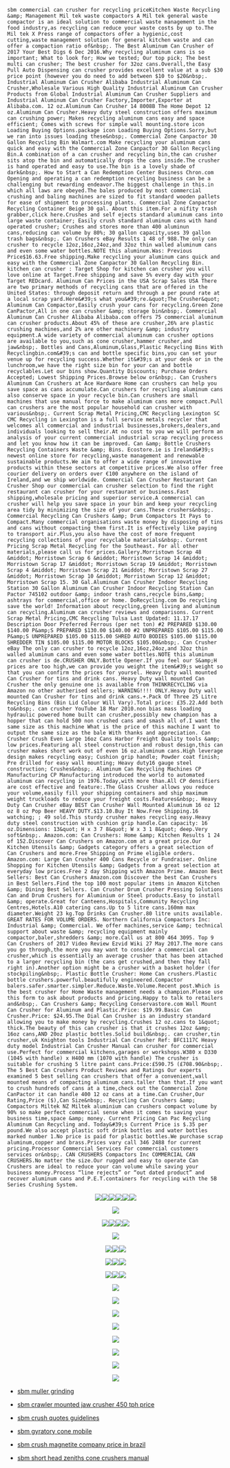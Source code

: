 
```
sbm commercial can crusher for recycling priceKitchen Waste Recycling &amp; Management Mil tek waste compactors A Mil tek general waste compactor is an ideal solution to commercial waste management in the food industry,as recycling can reduce your waste costs by up to.The Mil tek X Press range of compactors offer a hygienic,cost cutting,waste management solution for general kitchen waste and can offer a compaction ratio of&nbsp;. The Best Aluminum Can Crusher of 2017 Your Best Digs 6 Dec 2016.Why recycling aluminum cans is so important; What to look for; How we tested; Our top pick; The best multi can crusher; The best crusher for 32oz cans.Overall,the Easy Pull Auto Dispensing can crusher provides excellent value at a sub $30 price point (however you do need to add between $10 to $20&nbsp;. Industrial Aluminum Can Crusher Alibaba Industrial Aluminum Can Crusher,Wholesale Various High Quality Industrial Aluminum Can Crusher Products from Global Industrial Aluminum Can Crusher Suppliers and Industrial Aluminum Can Crusher Factory,Importer,Exporter at Alibaba.com. 12 oz.Aluminum Can Crusher 14 8008B The Home Depot 12 oz.Aluminum Can Crusher.Heavy duty steel construction offers maximum can crushing power; Makes recycling aluminum cans easy and space efficient; Comes with screws for simple wall mounting.store icon Loading Buying Options.package icon Loading Buying Options.Sorry,but we ran into issues loading these&nbsp;. Commercial Zone Canpactor 30 Gallon Recycling Bin Walmart.com Make recycling your aluminum cans quick and easy with the Commercial Zone Canpactor 30 Gallon Recycling Bin.A combination of a can crusher and recycling bin,the can crusher sits atop the bin and automatically drops the cans inside.The crusher is hand operated and easy to use.The bin is a lovely shade of dark&nbsp;. How to Start a Can Redemption Center Business Chron.com Opening and operating a can redemption recycling business can be a challenging but rewarding endeavor.The biggest challenge in this.in which all laws are obeyed.The bales produced by most commercial crushing and baling machines are sized to fit standard wooden pallets for ease of shipment to processing plants. Commercial Zone Canpactor Recycling Container Beige 30 gal. About this item.For a nifity trash grabber,click here.Crushes and self ejects standard aluminum cans into large waste container; Easily crush standard aluminum cans with hand operated crusher; Crushes and stores more than 400 aluminun cans,reducing can volume by 80%; 30 gallon capacity,uses 39 gallon trash bags&nbsp;. Can Crushers eBay Results 1 48 of 988.The only can crusher to recycle 12oz,16oz,24oz,and 32oz thin walled aluminum cans and even some water bottles.NOTE this aluminum.Was: Previous Price$16.63.Free shipping.Make recycling your aluminum cans quick and easy with the Commercial Zone Canpactor 30 Gallon Recycling Bin. kitchen can crusher : Target Shop for kitchen can crusher you will love online at Target.Free shipping and save 5% every day with your Target REDcard. Aluminum Can Prices in the USA Scrap Sales USA There are two primary methods of recycling cans that are offered in the United States: through deposit return and through a per pound rate at a local scrap yard.Here&#39;s what you&#39;re.&quot;The Crusher&quot; Aluminum Can Compactor,Easily crush your cans for recycling.Green Zone CanPactor,All in one can crusher &amp; storage bin&nbsp;. Commercial Aluminum Can Crusher Alibaba Alibaba.com offers 75 commercial aluminum can crusher products.About 45% of these are crusher,26% are plastic crushing machines,and 2% are other machinery &amp; industry equipment.A wide variety of commercial aluminum can crusher options are available to you,such as cone crusher,hammer crusher,and jaw&nbsp;. Bottles and Cans,Aluminum,Glass,Plastic Recycling Bins With Recyclingbin.com&#39;s can and bottle specific bins,you can set your venue up for recycling success.Whether it&#39;s at your desk or in the lunchroom,we have the right size bin for your can and bottle recyclables.Let our bins show.Quantity Discounts; Purchase Orders Accepted; Lowest Shipping Prices.Browse below or&nbsp;. Can Crushers Aluminum Can Crushers at Ace Hardware Home can crushers can help you save space as cans accumulate.Can crushers for recycling aluminum cans also conserve space in your recycle bin.Can crushers are small machines that use manual force to make aluminum cans more compact.Pull can crushers are the most popular household can crusher with various&nbsp;. Current Scrap Metal Pricing,CMC Recycling Lexington SC CMC Recycling in Lexington is a full service metals recycler that welcomes all commercial and industrial businesses,brokers,dealers,and individuals looking to sell their.At no cost to you we will perform an analysis of your current commercial industrial scrap recycling process and let you know how it can be improved. Can &amp; Bottle Crushers Recycling Containers Waste &amp; Bins. Ecostore.ie is Ireland&#39;s newest online store for recycling,waste management and renewable sustainable products.We aim to offer a wide range of innovative products within these sectors at competitive prices.We also offer free courier delivery on orders over €100 anywhere on the island of Ireland,and we ship worldwide. Commercial Can Crusher Restaurant Can Crusher Shop our commercial can crusher selection to find the right restaurant can crusher for your restaurant or business.Fast shipping,wholesale pricing and superior service.A commercial can crusher will help you save space in your bin and keep your recycling area tidy by minimizing the size of your cans.These crushers&nbsp;. Commercial Recycling Can Crushers &amp; Drum Compactors It Pays to Compact.Many commercial organisations waste money by disposing of tins and cans without compacting them first.It is effectively like paying to transport air.Plus,you also have the cost of more frequent recycling collections of your recyclable materials&nbsp;. Current Pricing Scrap Metal Recycling for the Southeast. For all other materials,please call us for prices.Gallery.Morristown Scrap 48 &middot; Morristown Scrap 6 &middot; Morristown Scrap 14 &middot; Morristown Scrap 17 &middot; Morristown Scrap 19 &middot; Morristown Scrap 4 &middot; Morristown Scrap 21 &middot; Morristown Scrap 27 &middot; Morristown Scrap 10 &middot; Morristown Scrap 12 &middot; Morristown Scrap 15. 30 Gal.Aluminum Can Crusher Indoor Recycling Station 30 Gallon Aluminum Can Crusher Indoor Recycling Station Can Pactor 745102 outdoor &amp; indoor trash cans,recycle bins,&amp; ashtrays for commercial,office or home. DoRecycling.com Do recycling save the world! Information about recycling,green living and aluminum can recycling.Aluminum can crusher reviews and comparisons. Current Scrap Metal Pricing,CMC Recycling Tulsa Last Updated: 11.17.17 Description Door Preferred Ferrous (per net ton) #2 PREPARED $130.00 $140.00 P&amp;S PREPARED $130.00 $140.00 #2 UNPREPARED $105.00 $115.00 P&amp;S UNPREPARED $105.00 $115.00 SHRED AUTO BODIES $105.00 $115.00 SHREDDER TIN $105.00 $115.00 MOTOR BLOCKS $105.00&nbsp;. Can Crusher eBay The only can crusher to recycle 12oz,16oz,24oz,and 32oz thin walled aluminum cans and even some water bottles.NOTE this aluminum can crusher is de.CRUSHER ONLY.Bottle Opener.If you feel our S&amp;H prices are too high,we can provide you weight the item&#39;s weight so that you can confirm the prices for yoursel. Heavy Duty wall mounted Can Crusher for tins and drink cans. Heavy Duty wall mounted Can Crusher the only genuine one is available from THINKRECYCLING via Amazon no other autherised sellers; WARNING!!!! ONLY.Heavy Duty wall mounted Can Crusher for tins and drink cans.+.Pack Of Three 25 Litre Recycling Bins (Bin Lid Colour Will Vary).Total price: £35.22.Add both to&nbsp;. can crusher YouTube 18 Mar 2010.non bias mass loading hydraulic powered home built can crusher,possibly new champion has a hopper that can hold 500 non crushed cans and smash all of.I want the same size as this machine What is the price of this machine I want to output the same size as the bale With thanks and appreciation﻿. Can Crusher Crush Even Large 16oz Cans Harbor Freight Quality tools &amp; low prices.Featuring all steel construction and robust design,this can crusher makes short work out of even 16 oz.aluminum cans.High leverage design makes recycling easy; Cushion grip handle; Powder coat finish; Pre drilled for easy wall mounting; Heavy duty16 gauge steel construction; Crushes&nbsp;. Aluminum Can Recycling Machines CP Manufacturing CP Manufacturing introduced the world to automated aluminum can recycling in 1976.Today,with more than.All CP densifiers are cost effective and feature:.The Glass Crusher allows you reduce your volume,easily fill your shipping containers and ship maximum weight truckloads to reduce your freight costs.Features&nbsp;. Heavy Duty Can Crusher eBay BEST Can Crusher Wall Mounted Aluminum 16 oz 12 oz 8 oz Pop Beer HEAVY DUTY.$13.10.Buy It Now.Free Shipping.16 watching; ; 49 sold.This sturdy crusher makes recycling easy.Heavy duty steel construction with cushion grip handle.Can capacity: 16 oz.Dimensions: 13&quot; H x 3 7 8&quot; W x 3 1 8&quot; deep.Very soft&nbsp;. Amazon.com: Can Crushers: Home &amp; Kitchen Results 1 24 of 152.Discover Can Crushers on Amazon.com at a great price.Our Kitchen Utensils &amp; Gadgets category offers a great selection of Can Crushers and more.Free Shipping on Prime eligible orders. Amazon.com: Large Can Crusher 400 Cans Recycle or Fundraiser. Online Shopping for Kitchen Utensils &amp; Gadgets from a great selection at everyday low prices.Free 2 day Shipping with Amazon Prime. Amazon Best Sellers: Best Can Crushers Amazon.com Discover the best Can Crushers in Best Sellers.Find the top 100 most popular items in Amazon Kitchen &amp; Dining Best Sellers. Can Crusher Drum Crusher Pressing Solutions Can and Drum Crushers for Aluminium or Steel products.Easy to install &amp; operate.Great for Canteens,Hospitals,Community Recycling Centres,Hotels.A10 catering cans.Up to 5 litre cans.160mm max diameter.Weight 23 kg.Top Drinks Can Crusher.80 litre units available. GREAT RATES FOR VOLUME ORDERS. Northern California Compactors Inc: Industrial &amp; Commercial. We offer machines,service &amp; technical support about waste &amp; recycling equipment mainly compactor,baler,shredders &amp; more.Call us at 800 464 3095. Top 9 Can Crushers of 2017 Video Review Ezvid Wiki 27 May 2017.The more cans you go through,the more you may want to consider a commercial can crusher,which is essentially an average crusher that has been attached to a larger recycling bin (the cans get crushed,and then they fall right in).Another option might be a crusher with a basket holder (for stockpiling&nbsp;. Plastic Bottle Crusher: Home Can crushers.Plastic bottle crushers.powerful.beautifully engineered.Compactor balers.safer.smarter.simpler.Reduce.Waste.Volume.Recent post.Which is the best crusher for Home Waste management needs a champion.Please use this form to ask about products and pricing.Happy to talk to retailers and&nbsp;. Can Crushers &amp; Recycling Conservastore.com Wall Mount Can Crusher for Aluminum and Plastic.Price: $19.99.Basic Can Crusher.Price: $24.95.The Dial Can Crusher is an industry standard allowing you to make money by recycling.Crushes 12 oz.cans to 1&quot; thick.The beauty of this can crusher is that it crushes 12oz &amp; 16oz cans,AND 20oz plastic bottles.Solid build&nbsp;. can crusher,tin crusher,uk Knighton tools Industrial Can Crusher Ref: BFC1117C Heavy duty model Industrial Can Crusher Manual can crusher for commercial use.Perfect for commercial kitchens,garages or workshops.W380 x D330 (1045 with handle) x H400 mm (1070 with handle) The crusher is suitable for crushing 5 litre paint cans.Price:£590.75 (£708.90&nbsp;. The 5 Best Can Crushers Product Reviews and Ratings Our experts examined 5 best selling can crushers that offer a convenient,wall mounted means of compacting aluminum cans.taller than that.If you want to crush hundreds of cans at a time,check out the Commercial Zone CanPactor it can handle 400 12 oz cans at a time.Can Crusher,Our Rating,Price ($),Can Size&nbsp;. Recycling Can Crushers &amp; Compactors Miltek NZ Miltek aluminium can crushers compact volume by 90% so make perfect commercial sense when it comes to saving your business time,space &amp; money. Current Pricing Can Pac Recycling Aluminum Can Recycling and. Today&#39;s Current Price is $.35 per pound.We also accept plastic soft drink bottles and water bottles marked number 1.No price is paid for plastic bottles.We purchase scrap aluminum,copper and brass.Prices vary call 346 2488 for current pricing.Processor Commercial Services For commercial customers services or&nbsp;. CAN CRUSHERS Compactors Inc COMMERCIAL CAN CRUSHERS.No matter the size.Our rugged and easy to operate Can Crushers are ideal to reduce your can volume while saving your business money.Process “line rejects” or “out dated product” and recover aluminum cans and P.E.T.containers for recycling with the 5B Series Crushing System. 
```

<div align="center">
  
<a rel="nofollow" href="https://m.shibang-china.com?f=github&k=sbm+commercial+can+crusher+for+recycling+price"><img src="https://static.shibang-china.com/en/l.png"></a><img src="https://static.shibang-china.com/en/hw.png"><a rel="nofollow" href="https://m.shibang-china.com/product/?f=github&k=sbm+commercial+can+crusher+for+recycling+price"><img src="https://static.shibang-china.com/en/p.png"></a><a rel="nofollow" href="https://m.shibang-china.com/cases/?f=github&k=sbm+commercial+can+crusher+for+recycling+price"><img src="https://static.shibang-china.com/en/c.png"></a><a rel="nofollow" href="https://m.shibang-china.com/news/?f=github&k=sbm+commercial+can+crusher+for+recycling+price"><img src="https://static.shibang-china.com/en/n.png"></a><a rel="nofollow" href="https://m.shibang-china.com?f=github&k=sbm+commercial+can+crusher+for+recycling+price"><img src="https://static.shibang-china.com/en/m.png"></a>

<a rel="nofollow" href="https://m.shibang-china.com/product/?f=github&k=sbm+commercial+can+crusher+for+recycling+price"><img src="https://static.shibang-china.com/en/b.jpg"></a>
  
<a rel="nofollow" href="https://m.shibang-china.com/solution-aggregate.html?f=github&k=sbm+commercial+can+crusher+for+recycling+price"><img src="https://static.shibang-china.com/en/a.jpg"></a><a rel="nofollow" href="https://m.shibang-china.com/solution-mine.html?f=github&k=sbm+commercial+can+crusher+for+recycling+price"><img src="https://static.shibang-china.com/en/m.jpg"></a><a rel="nofollow" href="https://m.shibang-china.com/solution-mill.html?f=github&k=sbm+commercial+can+crusher+for+recycling+price"><img src="https://static.shibang-china.com/en/g.jpg"></a><a rel="nofollow" href="https://m.shibang-china.com/solution-epc.html?f=github&k=sbm+commercial+can+crusher+for+recycling+price"><img src="https://static.shibang-china.com/en/e.jpg"></a>

<a rel="nofollow" href="https://m.shibang-china.com/product/?f=github&k=sbm+commercial+can+crusher+for+recycling+price"><img src="https://static.shibang-china.com/en/a-p.png"></a>

<a rel="nofollow" href="https://m.shibang-china.com/product/crusher/c6x.html?f=github&k=sbm+commercial+can+crusher+for+recycling+price"><img src="https://static.shibang-china.com/en/j.jpg"></a><a rel="nofollow" href="https://m.shibang-china.com/product/crusher/ci5x.html?f=github&k=sbm+commercial+can+crusher+for+recycling+price"><img src="https://static.shibang-china.com/en/i.jpg"></a><a rel="nofollow" href="https://m.shibang-china.com/product/crusher/hst.html?f=github&k=sbm+commercial+can+crusher+for+recycling+price"><img src="https://static.shibang-china.com/en/c.jpg"></a>

<a rel="nofollow" href="https://m.shibang-china.com/product/mill/mtw.html?f=github&k=sbm+commercial+can+crusher+for+recycling+price"><img src="https://static.shibang-china.com/en/mtw.jpg"></a><a rel="nofollow" href="https://m.shibang-china.com/product/mill/scm.html?f=github&k=sbm+commercial+can+crusher+for+recycling+price"><img src="https://static.shibang-china.com/en/scm.jpg"></a><a rel="nofollow" href="https://m.shibang-china.com/product/mill/lm.html?f=github&k=sbm+commercial+can+crusher+for+recycling+price"><img src="https://static.shibang-china.com/en/lm.jpg"></a>

<a rel="nofollow" href="https://m.shibang-china.com/product/sand/vsi6x.html?f=github&k=sbm+commercial+can+crusher+for+recycling+price"><img src="https://static.shibang-china.com/en/6x.jpg"></a><a rel="nofollow" href="https://m.shibang-china.com/product/sand/vu.html?f=github&k=sbm+commercial+can+crusher+for+recycling+price"><img src="https://static.shibang-china.com/en/vu.jpg"></a><a rel="nofollow" href="https://m.shibang-china.com/product/mobile/klun.html?f=github&k=sbm+commercial+can+crusher+for+recycling+price"><img src="https://static.shibang-china.com/en/k.jpg"></a>

<a rel="nofollow" href="https://m.shibang-china.com/cases/?f=github&k=sbm+commercial+can+crusher+for+recycling+price"><img src="https://static.shibang-china.com/en/case.png"></a>

<a rel="nofollow" href="https://m.shibang-china.com/cases/aggregate/202.html?f=github&k=sbm+commercial+can+crusher+for+recycling+price"><img src="https://static.shibang-china.com/en/c-1.jpg"></a>

<a rel="nofollow" href="https://m.shibang-china.com/cases/aggregate/203.html?f=github&k=sbm+commercial+can+crusher+for+recycling+price"><img src="https://static.shibang-china.com/en/c-2.jpg"></a>

<a rel="nofollow" href="https://m.shibang-china.com/cases/mill/123.html?f=github&k=sbm+commercial+can+crusher+for+recycling+price"><img src="https://static.shibang-china.com/en/c-3.jpg"></a>

<a rel="nofollow" href="https://m.shibang-china.com/contact_us.html?f=github&k=sbm+commercial+can+crusher+for+recycling+price"><img src="https://static.shibang-china.com/en/contact.png"></a>

<a rel="nofollow" href="https://swt.shibang-china.com/?f=github&k=sbm+commercial+can+crusher+for+recycling+price"><img src="https://static.shibang-china.com/en/chat.png"></a>

<a rel="nofollow" href="https://whatsapp.shibangsoft.com/WhatsApp.php?f=github&k=sbm+commercial+can+crusher+for+recycling+price"><img src="https://static.shibang-china.com/en/whatsapp.png"></a>

<a rel="nofollow" href="https://m.shibang-china.com/?f=github&k=sbm+commercial+can+crusher+for+recycling+price"><img src="https://static.shibang-china.com/en/website.png"></a>

</div>


* [sbm muller grinding](sbm%20muller%20grinding.md)

* [sbm crawler mounted jaw crusher 450 tph price](sbm%20crawler%20mounted%20jaw%20crusher%20450%20tph%20price.md)

* [sbm crush quotes guidelines](sbm%20crush%20quotes%20guidelines.md)

* [sbm gyratory cone mobile](sbm%20gyratory%20cone%20mobile.md)

* [sbm crush magnetite company price in brazil](sbm%20crush%20magnetite%20company%20price%20in%20brazil.md)

* [sbm short head zeniths cone crushers manual](sbm%20short%20head%20zeniths%20cone%20crushers%20manual.md)